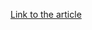 [Link to the article](https://www.nist.gov/blogs/cybersecurity-insights/learning-sharing-and-exploring-nists-new-human-centered-cybersecurity)
